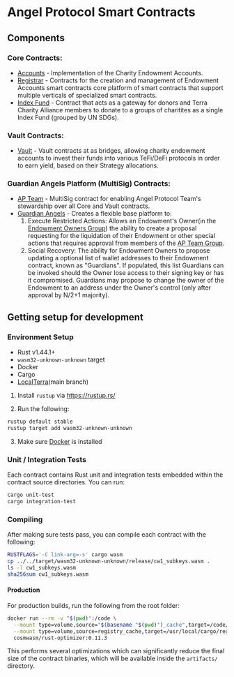 # Angel Protocol Smart Contracts

## Components

### Core Contracts:
- [Accounts](./contracts/core/accounts) - Implementation of the Charity Endowment Accounts. 
- [Registrar](./contracts/core/registrar) - Contracts for the creation and management of Endowment Accounts smart contracts
core platform of smart contracts that support multiple verticals of specialized smart contracts. 
- [Index Fund](./contracts/core/index-fund) - Contract that acts as a gateway for donors and Terra Charity Alliance members to donate to a groups of charitites as a single Index Fund (grouped by UN SDGs).

### Vault Contracts:
- [Vault](./contracts/vault) - Vault contracts at as bridges, allowing charity endowment accounts to invest their funds into various TeFi/DeFi protocols in order to earn yield, based on their Strategy allocations.

### Guardian Angels Platform (MultiSig) Contracts:
- [AP Team](./contracts/guardian-angels/ap-team-cw3) - MultiSig contract for enabling Angel Protocol Team's stewardship over all Core and Vault contracts.
- [Guardian Angels](./contracts/guardian-angels/guardian-angels-cw3) - Creates a flexible base platform to:
    1. Execute Restricted Actions: Allows an Endowment's Owner(in the [Endowment Owners Group](./contracts/guardian-angels/cw4-group)) the ability to create a proposal requesting for the liquidation of their Endowment or other special actions that requires approval from members of the [AP Team Group](./contracts/guardian-angels/cw4-group).
    2. Social Recovery: The ability for Endowment Owners to propose updating a optional list of wallet addresses to their Endowment contract, known as "Guardians". If populated, this list Guardians can be invoked should the Owner lose access to their signing key or has it compromised. Guardians may propose to change the owner of the Endowment to an address under the Owner's control (only after approval by N/2+1 majority).

## Getting setup for development

### Environment Setup

- Rust v1.44.1+
- `wasm32-unknown-unknown` target
- Docker
- Cargo
- [LocalTerra](https://github.com/terra-project/localterra)(main branch)

1. Install `rustup` via https://rustup.rs/

2. Run the following:

```sh
rustup default stable
rustup target add wasm32-unknown-unknown
```

3. Make sure [Docker](https://www.docker.com/) is installed

### Unit / Integration Tests

Each contract contains Rust unit and integration tests embedded within the contract source directories. You can run:

```sh
cargo unit-test
cargo integration-test
```

### Compiling

After making sure tests pass, you can compile each contract with the following:

```sh
RUSTFLAGS='-C link-arg=-s' cargo wasm
cp ../../target/wasm32-unknown-unknown/release/cw1_subkeys.wasm .
ls -l cw1_subkeys.wasm
sha256sum cw1_subkeys.wasm
```

#### Production

For production builds, run the following from the root folder:

```sh
docker run --rm -v "$(pwd)":/code \
  --mount type=volume,source="$(basename "$(pwd)")_cache",target=/code/target \
  --mount type=volume,source=registry_cache,target=/usr/local/cargo/registry \
  cosmwasm/rust-optimizer:0.11.3
```

This performs several optimizations which can significantly reduce the final size of the contract binaries, which will be available inside the `artifacts/` directory.

